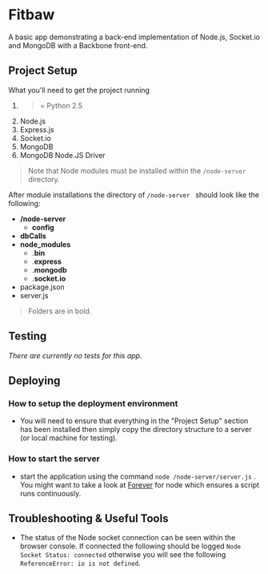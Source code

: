 # Fitbaw

A basic app demonstrating a back-end implementation of Node.js, Socket.io and MongoDB with a Backbone front-end.

## Project Setup

What you'll need to get the project running

1. >= Python 2.5
2. Node.js
3. Express.js
4. Socket.io
5. MongoDB
6. MongoDB Node.JS Driver

> Note that Node modules must be installed within the  ```/node-server ``` directory.

After module installations the directory of ```/node-server ``` should look like the following:

- __/node-server__
  - __config__
 - __dbCalls__
 - __node_modules__
     - .__bin__
     - .__express__
     - .__mongodb__
     - .__socket.io__
 - package.json
 - server.js

> Folders are in bold.

## Testing

_There are currently no tests for this app._

## Deploying

### How to setup the deployment environment

- You will need to ensure that everything in the "Project Setup" section has been installed then simply copy the directory structure to a server (or local machine for testing).

### How to start the server

- start the application using the command  ```node /node-server/server.js``` . You might want to take a look at [Forever](https://github.com/nodejitsu/forever) for node which ensures a script runs continuously. 

## Troubleshooting & Useful Tools

- The status of the Node socket connection can be seen within the browser console. If connected the following should be logged ```Node Socket Status: connected``` otherwise you will see the following ```ReferenceError: io is not defined```.
